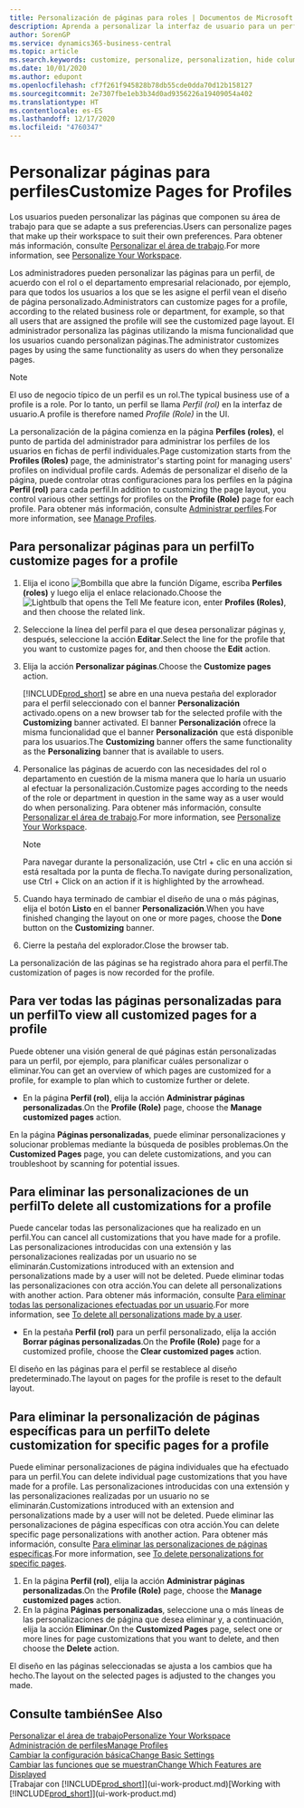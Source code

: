 ```yaml
---
title: Personalización de páginas para roles | Documentos de Microsoft
description: Aprenda a personalizar la interfaz de usuario para un perfil (rol) para que todos los usuarios asignados a ese rol vean un espacio de trabajo personalizado.
author: SorenGP
ms.service: dynamics365-business-central
ms.topic: article
ms.search.keywords: customize, personalize, personalization, hide columns, remove fields, move fields
ms.date: 10/01/2020
ms.author: edupont
ms.openlocfilehash: cf7f261f945828b78db55cde0dda70d12b158127
ms.sourcegitcommit: 2e7307fbe1eb3b34d0ad9356226a19409054a402
ms.translationtype: HT
ms.contentlocale: es-ES
ms.lasthandoff: 12/17/2020
ms.locfileid: "4760347"
---
```

# <a name="customize-pages-for-profiles"></a><span data-ttu-id="46e9c-103">Personalizar páginas para perfiles</span><span class="sxs-lookup"><span data-stu-id="46e9c-103">Customize Pages for Profiles</span></span>
<span data-ttu-id="46e9c-104">Los usuarios pueden personalizar las páginas que componen su área de trabajo para que se adapte a sus preferencias.</span><span class="sxs-lookup"><span data-stu-id="46e9c-104">Users can personalize pages that make up their workspace to suit their own preferences.</span></span> <span data-ttu-id="46e9c-105">Para obtener más información, consulte [Personalizar el área de trabajo](ui-personalization-user.md).</span><span class="sxs-lookup"><span data-stu-id="46e9c-105">For more information, see [Personalize Your Workspace](ui-personalization-user.md).</span></span>

<span data-ttu-id="46e9c-106">Los administradores pueden personalizar las páginas para un perfil, de acuerdo con el rol o el departamento empresarial relacionado, por ejemplo, para que todos los usuarios a los que se les asigne el perfil vean el diseño de página personalizado.</span><span class="sxs-lookup"><span data-stu-id="46e9c-106">Administrators can customize pages for a profile, according to the related business role or department, for example, so that all users that are assigned the profile will see the customized page layout.</span></span> <span data-ttu-id="46e9c-107">El administrador personaliza las páginas utilizando la misma funcionalidad que los usuarios cuando personalizan páginas.</span><span class="sxs-lookup"><span data-stu-id="46e9c-107">The administrator customizes pages by using the same functionality as users do when they personalize pages.</span></span>

> [!NOTE]
> <span data-ttu-id="46e9c-108">El uso de negocio típico de un perfil es un rol.</span><span class="sxs-lookup"><span data-stu-id="46e9c-108">The typical business use of a profile is a role.</span></span> <span data-ttu-id="46e9c-109">Por lo tanto, un perfil se llama *Perfil (rol)* en la interfaz de usuario.</span><span class="sxs-lookup"><span data-stu-id="46e9c-109">A profile is therefore named *Profile (Role)* in the UI.</span></span>

<span data-ttu-id="46e9c-110">La personalización de la página comienza en la página **Perfiles (roles)**, el punto de partida del administrador para administrar los perfiles de los usuarios en fichas de perfil individuales.</span><span class="sxs-lookup"><span data-stu-id="46e9c-110">Page customization starts from the **Profiles (Roles)** page, the administrator's starting point for managing users' profiles on individual profile cards.</span></span> <span data-ttu-id="46e9c-111">Además de personalizar el diseño de la página, puede controlar otras configuraciones para los perfiles en la página **Perfil (rol)** para cada perfil.</span><span class="sxs-lookup"><span data-stu-id="46e9c-111">In addition to customizing the page layout, you control various other settings for profiles on the **Profile (Role)** page for each profile.</span></span> <span data-ttu-id="46e9c-112">Para obtener más información, consulte [Administrar perfiles](admin-users-profiles-roles.md).</span><span class="sxs-lookup"><span data-stu-id="46e9c-112">For more information, see [Manage Profiles](admin-users-profiles-roles.md).</span></span>

## <a name="to-customize-pages-for-a-profile"></a><span data-ttu-id="46e9c-113">Para personalizar páginas para un perfil</span><span class="sxs-lookup"><span data-stu-id="46e9c-113">To customize pages for a profile</span></span>
1. <span data-ttu-id="46e9c-114">Elija el icono ![Bombilla que abre la función Dígame](media/ui-search/search_small.png "Dígame qué desea hacer"), escriba **Perfiles (roles)** y luego elija el enlace relacionado.</span><span class="sxs-lookup"><span data-stu-id="46e9c-114">Choose the ![Lightbulb that opens the Tell Me feature](media/ui-search/search_small.png "Tell me what you want to do") icon, enter **Profiles (Roles)**, and then choose the related link.</span></span>
2. <span data-ttu-id="46e9c-115">Seleccione la línea del perfil para el que desea personalizar páginas y, después, seleccione la acción **Editar**.</span><span class="sxs-lookup"><span data-stu-id="46e9c-115">Select the line for the profile that you want to customize pages for, and then choose the **Edit** action.</span></span>
3. <span data-ttu-id="46e9c-116">Elija la acción **Personalizar páginas**.</span><span class="sxs-lookup"><span data-stu-id="46e9c-116">Choose the **Customize pages** action.</span></span>

    [!INCLUDE[prod_short](includes/prod_short.md)] <span data-ttu-id="46e9c-117">se abre en una nueva pestaña del explorador para el perfil seleccionado con el banner **Personalización** activado.</span><span class="sxs-lookup"><span data-stu-id="46e9c-117">opens on a new browser tab for the selected profile with the **Customizing** banner activated.</span></span> <span data-ttu-id="46e9c-118">El banner **Personalización** ofrece la misma funcionalidad que el banner **Personalización** que está disponible para los usuarios.</span><span class="sxs-lookup"><span data-stu-id="46e9c-118">The **Customizing** banner offers the same functionality as the **Personalizing** banner that is available to users.</span></span>

4. <span data-ttu-id="46e9c-119">Personalice las páginas de acuerdo con las necesidades del rol o departamento en cuestión de la misma manera que lo haría un usuario al efectuar la personalización.</span><span class="sxs-lookup"><span data-stu-id="46e9c-119">Customize pages according to the needs of the role or department in question in the same way as a user would do when personalizing.</span></span> <span data-ttu-id="46e9c-120">Para obtener más información, consulte [Personalizar el área de trabajo](ui-personalization-user.md).</span><span class="sxs-lookup"><span data-stu-id="46e9c-120">For more information, see [Personalize Your Workspace](ui-personalization-user.md).</span></span>

    > [!NOTE]
    > <span data-ttu-id="46e9c-121">Para navegar durante la personalización, use Ctrl + clic en una acción si está resaltada por la punta de flecha.</span><span class="sxs-lookup"><span data-stu-id="46e9c-121">To navigate during personalization, use Ctrl + Click on an action if it is highlighted by the arrowhead.</span></span>

5. <span data-ttu-id="46e9c-122">Cuando haya terminado de cambiar el diseño de una o más páginas, elija el botón **Listo** en el banner **Personalización**.</span><span class="sxs-lookup"><span data-stu-id="46e9c-122">When you have finished changing the layout on one or more pages, choose the **Done** button on the **Customizing** banner.</span></span>
6. <span data-ttu-id="46e9c-123">Cierre la pestaña del explorador.</span><span class="sxs-lookup"><span data-stu-id="46e9c-123">Close the browser tab.</span></span>

<span data-ttu-id="46e9c-124">La personalización de las páginas se ha registrado ahora para el perfil.</span><span class="sxs-lookup"><span data-stu-id="46e9c-124">The customization of pages is now recorded for the profile.</span></span>

## <a name="to-view-all-customized-pages-for-a-profile"></a><span data-ttu-id="46e9c-125">Para ver todas las páginas personalizadas para un perfil</span><span class="sxs-lookup"><span data-stu-id="46e9c-125">To view all customized pages for a profile</span></span>

<span data-ttu-id="46e9c-126">Puede obtener una visión general de qué páginas están personalizadas para un perfil, por ejemplo, para planificar cuáles personalizar o eliminar.</span><span class="sxs-lookup"><span data-stu-id="46e9c-126">You can get an overview of which pages are customized for a profile, for example to plan which to customize further or delete.</span></span>

- <span data-ttu-id="46e9c-127">En la página **Perfil (rol)**, elija la acción **Administrar páginas personalizadas**.</span><span class="sxs-lookup"><span data-stu-id="46e9c-127">On the **Profile (Role)** page, choose the **Manage customized pages** action.</span></span>

<span data-ttu-id="46e9c-128">En la página **Páginas personalizadas**, puede eliminar personalizaciones y solucionar problemas mediante la búsqueda de posibles problemas.</span><span class="sxs-lookup"><span data-stu-id="46e9c-128">On the **Customized Pages** page, you can delete customizations, and you can troubleshoot by scanning for potential issues.</span></span>  

## <a name="to-delete-all-customizations-for-a-profile"></a><span data-ttu-id="46e9c-129">Para eliminar las personalizaciones de un perfil</span><span class="sxs-lookup"><span data-stu-id="46e9c-129">To delete all customizations for a profile</span></span>
<span data-ttu-id="46e9c-130">Puede cancelar todas las personalizaciones que ha realizado en un perfil.</span><span class="sxs-lookup"><span data-stu-id="46e9c-130">You can cancel all customizations that you have made for a profile.</span></span> <span data-ttu-id="46e9c-131">Las personalizaciones introducidas con una extensión y las personalizaciones realizadas por un usuario no se eliminarán.</span><span class="sxs-lookup"><span data-stu-id="46e9c-131">Customizations introduced with an extension and personalizations made by a user will not be deleted.</span></span> <span data-ttu-id="46e9c-132">Puede eliminar todas las personalizaciones con otra acción.</span><span class="sxs-lookup"><span data-stu-id="46e9c-132">You can delete all personalizations with another action.</span></span> <span data-ttu-id="46e9c-133">Para obtener más información, consulte [Para eliminar todas las personalizaciones efectuadas por un usuario](admin-users-profiles-roles.md#to-delete-all-personalizations-made-by-a-user).</span><span class="sxs-lookup"><span data-stu-id="46e9c-133">For more information, see [To delete all personalizations made by a user](admin-users-profiles-roles.md#to-delete-all-personalizations-made-by-a-user).</span></span>

- <span data-ttu-id="46e9c-134">En la pestaña **Perfil (rol)** para un perfil personalizado, elija la acción **Borrar páginas personalizadas**.</span><span class="sxs-lookup"><span data-stu-id="46e9c-134">On the **Profile (Role)** page for a customized profile, choose the **Clear customized pages** action.</span></span>

<span data-ttu-id="46e9c-135">El diseño en las páginas para el perfil se restablece al diseño predeterminado.</span><span class="sxs-lookup"><span data-stu-id="46e9c-135">The layout on pages for the profile is reset to the default layout.</span></span>  

## <a name="to-delete-customization-for-specific-pages-for-a-profile"></a><span data-ttu-id="46e9c-136">Para eliminar la personalización de páginas específicas para un perfil</span><span class="sxs-lookup"><span data-stu-id="46e9c-136">To delete customization for specific pages for a profile</span></span>
<span data-ttu-id="46e9c-137">Puede eliminar personalizaciones de página individuales que ha efectuado para un perfil.</span><span class="sxs-lookup"><span data-stu-id="46e9c-137">You can delete individual page customizations that you have made for a profile.</span></span> <span data-ttu-id="46e9c-138">Las personalizaciones introducidas con una extensión y las personalizaciones realizadas por un usuario no se eliminarán.</span><span class="sxs-lookup"><span data-stu-id="46e9c-138">Customizations introduced with an extension and personalizations made by a user will not be deleted.</span></span> <span data-ttu-id="46e9c-139">Puede eliminar las personalizaciones de página específicas con otra acción.</span><span class="sxs-lookup"><span data-stu-id="46e9c-139">You can delete specific page personalizations with another action.</span></span> <span data-ttu-id="46e9c-140">Para obtener más información, consulte [Para eliminar las personalizaciones de páginas específicas](admin-users-profiles-roles.md#to-delete-personalizations-for-specific-pages).</span><span class="sxs-lookup"><span data-stu-id="46e9c-140">For more information, see [To delete personalizations for specific pages](admin-users-profiles-roles.md#to-delete-personalizations-for-specific-pages).</span></span>

1. <span data-ttu-id="46e9c-141">En la página **Perfil (rol)**, elija la acción **Administrar páginas personalizadas**.</span><span class="sxs-lookup"><span data-stu-id="46e9c-141">On the **Profile (Role)** page, choose the **Manage customized pages** action.</span></span>
2. <span data-ttu-id="46e9c-142">En la página **Páginas personalizadas**, seleccione una o más líneas de las personalizaciones de página que desea eliminar y, a continuación, elija la acción **Eliminar**.</span><span class="sxs-lookup"><span data-stu-id="46e9c-142">On the **Customized Pages** page, select one or more lines for page customizations that you want to delete, and then choose the **Delete** action.</span></span>

<span data-ttu-id="46e9c-143">El diseño en las páginas seleccionadas se ajusta a los cambios que ha hecho.</span><span class="sxs-lookup"><span data-stu-id="46e9c-143">The layout on the selected pages is adjusted to the changes you made.</span></span>

## <a name="see-also"></a><span data-ttu-id="46e9c-144">Consulte también</span><span class="sxs-lookup"><span data-stu-id="46e9c-144">See Also</span></span>

[<span data-ttu-id="46e9c-145">Personalizar el área de trabajo</span><span class="sxs-lookup"><span data-stu-id="46e9c-145">Personalize Your Workspace</span></span>](ui-personalization-user.md)  
[<span data-ttu-id="46e9c-146">Administración de perfiles</span><span class="sxs-lookup"><span data-stu-id="46e9c-146">Manage Profiles</span></span>](admin-users-profiles-roles.md)  
[<span data-ttu-id="46e9c-147">Cambiar la configuración básica</span><span class="sxs-lookup"><span data-stu-id="46e9c-147">Change Basic Settings</span></span>](ui-change-basic-settings.md)  
[<span data-ttu-id="46e9c-148">Cambiar las funciones que se muestran</span><span class="sxs-lookup"><span data-stu-id="46e9c-148">Change Which Features are Displayed</span></span>](ui-experiences.md)  
<span data-ttu-id="46e9c-149">[Trabajar con [!INCLUDE[prod_short](includes/prod_short.md)]](ui-work-product.md)</span><span class="sxs-lookup"><span data-stu-id="46e9c-149">[Working with [!INCLUDE[prod_short](includes/prod_short.md)]](ui-work-product.md)</span></span>  
